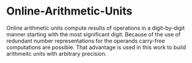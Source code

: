 # Online-Arithmetic-Units
Online arithmetic units compute results of operations in a digit-by-digit manner starting with the most significant digit. Because of the use of redundant number representations for the operands carry-free computations are possible. That advantage is used in this work to build arithmeitc units with arbitrary precision.
